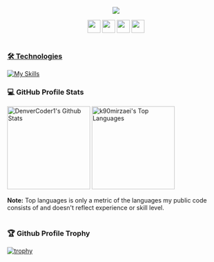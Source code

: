 
<p align="center">
  <a href="https://github.com/DenverCoder1/readme-typing-svg"><img src="https://readme-typing-svg.herokuapp.com?lines=Welcome+to+Kazem+Mirzaei+profile;Full-stack+developer;Always+learning+new+things&font=Fira%20Code&center=true&width=440&height=45&color=F71558&vCenter=true&size=22"></a>
</p>

<div align="center">
    <a href="mailto:k90mirzaei@gmail.com"><img src="https://img.shields.io/badge/Gmail-D14836?style=for-the-badge&logo=gmail&logoColor=white" height=30></a>
    <a href="https://www.twitter.com/k90mirzaei"><img src="https://img.shields.io/badge/Twitter-1DA1F2?style=for-the-badge&logo=twitter&logoColor=white" height=30></a>
    <a href="https://www.linkedin.com/in/kazem-mirzaei/?lipi=urn%3Ali%3Apage%3Ad_flagship3_feed%3BK1AeDYLaSSOmcxzlDOhF4Q%3D%3D"><img src="https://img.shields.io/badge/LinkedIn-0077B5?style=for-the-badge&logo=linkedin&logoColor=white" height=30></a>
    <a href="https://medium.com/@kzmirzaei"><img src="https://img.shields.io/badge/Medium-12100E?style=for-the-badge&logo=medium&logoColor=white" height=30>
</div>


<br/>


### 🛠️ Technologies
[![My Skills](https://skillicons.dev/icons?i=php,py,js,laravel,vue,nuxt,react,ts,next,nginx,mysql,mongodb,postgres,jenkins,docker,git,github,gitlab,regex)](https://skillicons.dev)


### 💻 GitHub Profile Stats

<a href="https://github.com/anuraghazra/github-readme-stats"><img alt="DenverCoder1's Github Stats" src="https://denvercoder1-github-readme-stats.vercel.app/api/?username=k90mirzaei&show_icons=true&count_private=true&theme=react&hide_border=true&bg_color=1F222E&title_color=F85D7F&icon_color=F8D866" height="192px"/></a>
<a href="https://github.com/anuraghazra/github-readme-stats"><img alt="k90mirzaei's Top Languages" src="https://github-readme-stats.vercel.app/api/top-langs/?username=k90mirzaei&langs_count=8&layout=compact&theme=react&hide_border=true&bg_color=1F222E&title_color=F85D7F&icon_color=F8D866&hide=Jupyter%20Notebook" height="192px"/></a>

<b>Note:</b> Top languages is only a metric of the languages my public code consists of and doesn't reflect experience or skill level.
<br/>
<br/>


### 🏆 Github Profile Trophy

[![trophy](https://github-profile-trophy.vercel.app/?username=k90mirzaei&theme=monokai&margin-w=15&margin-h=15&&no-frame=true&row=1)](https://github.com/ryo-ma/github-profile-trophy)

